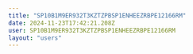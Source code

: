 ```yaml
---
title: "SP10B1M9ER932T3KZTZPBSP1ENHEEZRBPE12166RM"
date: 2024-11-23T17:42:21.208Z
user: SP10B1M9ER932T3KZTZPBSP1ENHEEZRBPE12166RM
layout: "users"
---
```

    